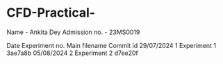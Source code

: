 # CFD-Practical-
Name - Ankita Dey
Admission no. - 23MS0019

Date            Experiment no.      Main filename       Commit id
29/07/2024           1              Experiment 1        3ae7a8b
05/08/2024           2              Experiment 2        d7ee20f

